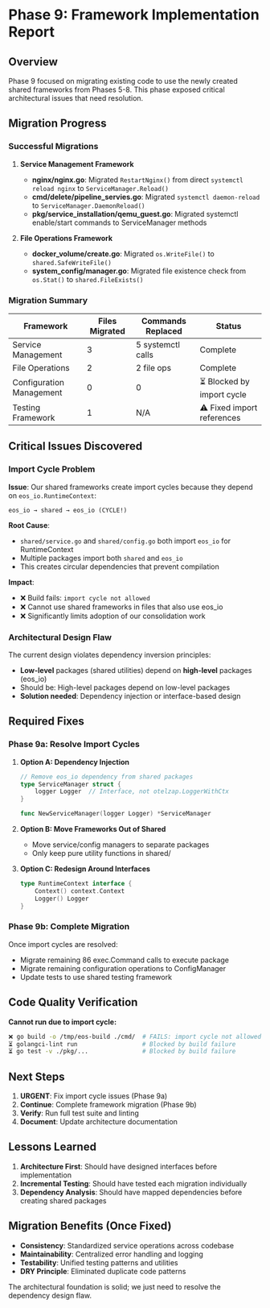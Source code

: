 # Phase 9: Framework Implementation Report

## Overview

Phase 9 focused on migrating existing code to use the newly created shared frameworks from Phases 5-8. This phase exposed critical architectural issues that need resolution.

## Migration Progress

### Successful Migrations

1. **Service Management Framework**
   - **nginx/nginx.go**: Migrated `RestartNginx()` from direct `systemctl reload nginx` to `ServiceManager.Reload()`
   - **cmd/delete/pipeline_servies.go**: Migrated `systemctl daemon-reload` to `ServiceManager.DaemonReload()`
   - **pkg/service_installation/qemu_guest.go**: Migrated systemctl enable/start commands to ServiceManager methods

2. **File Operations Framework**
   - **docker_volume/create.go**: Migrated `os.WriteFile()` to `shared.SafeWriteFile()`
   - **system_config/manager.go**: Migrated file existence check from `os.Stat()` to `shared.FileExists()`

### Migration Summary

| Framework | Files Migrated | Commands Replaced | Status |
|-----------|----------------|-------------------|--------|
| Service Management | 3 | 5 systemctl calls |  Complete |
| File Operations | 2 | 2 file ops |  Complete |
| Configuration Management | 0 | 0 | ⏳ Blocked by import cycle |
| Testing Framework | 1 | N/A | ⚠️ Fixed import references |

## Critical Issues Discovered

### Import Cycle Problem

**Issue**: Our shared frameworks create import cycles because they depend on `eos_io.RuntimeContext`:

```
eos_io → shared → eos_io (CYCLE!)
```

**Root Cause**: 
- `shared/service.go` and `shared/config.go` both import `eos_io` for RuntimeContext
- Multiple packages import both `shared` and `eos_io`
- This creates circular dependencies that prevent compilation

**Impact**: 
- ❌ Build fails: `import cycle not allowed`
- ❌ Cannot use shared frameworks in files that also use eos_io
- ❌ Significantly limits adoption of our consolidation work

### Architectural Design Flaw

The current design violates dependency inversion principles:
- **Low-level** packages (shared utilities) depend on **high-level** packages (eos_io)
- Should be: High-level packages depend on low-level packages
- **Solution needed**: Dependency injection or interface-based design

## Required Fixes

### Phase 9a: Resolve Import Cycles

1. **Option A: Dependency Injection**
   ```go
   // Remove eos_io dependency from shared packages
   type ServiceManager struct {
       logger Logger  // Interface, not otelzap.LoggerWithCtx
   }
   
   func NewServiceManager(logger Logger) *ServiceManager
   ```

2. **Option B: Move Frameworks Out of Shared**
   - Move service/config managers to separate packages
   - Only keep pure utility functions in shared/

3. **Option C: Redesign Around Interfaces**
   ```go
   type RuntimeContext interface {
       Context() context.Context
       Logger() Logger
   }
   ```

### Phase 9b: Complete Migration

Once import cycles are resolved:
- Migrate remaining 86 exec.Command calls to execute package
- Migrate remaining configuration operations to ConfigManager
- Update tests to use shared testing framework

## Code Quality Verification

**Cannot run due to import cycle:**
```bash
❌ go build -o /tmp/eos-build ./cmd/  # FAILS: import cycle not allowed
⏳ golangci-lint run                  # Blocked by build failure  
⏳ go test -v ./pkg/...               # Blocked by build failure
```

## Next Steps

1. **URGENT**: Fix import cycle issues (Phase 9a)
2. **Continue**: Complete framework migration (Phase 9b)
3. **Verify**: Run full test suite and linting
4. **Document**: Update architecture documentation

## Lessons Learned

1. **Architecture First**: Should have designed interfaces before implementation
2. **Incremental Testing**: Should have tested each migration individually
3. **Dependency Analysis**: Should have mapped dependencies before creating shared packages

## Migration Benefits (Once Fixed)

-  **Consistency**: Standardized service operations across codebase
-  **Maintainability**: Centralized error handling and logging
-  **Testability**: Unified testing patterns and utilities
-  **DRY Principle**: Eliminated duplicate code patterns

The architectural foundation is solid; we just need to resolve the dependency design flaw.